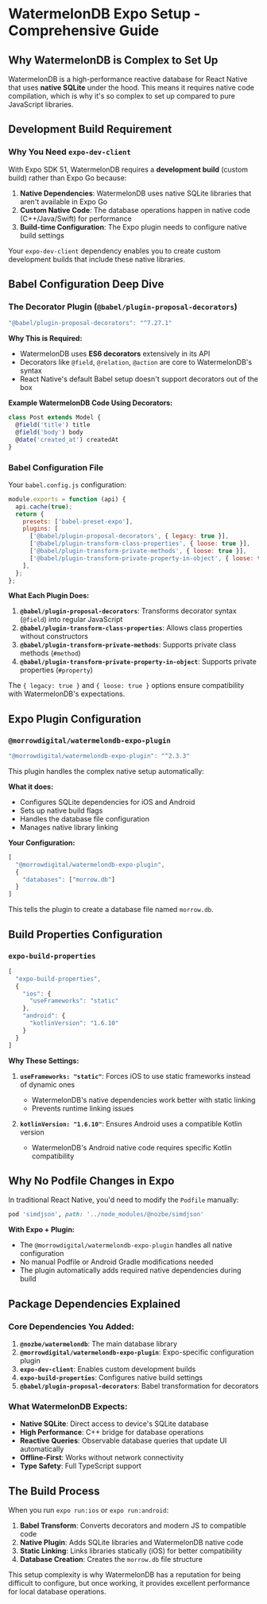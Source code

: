 # WatermelonDB Expo Setup - Comprehensive Guide

## Why WatermelonDB is Complex to Set Up

WatermelonDB is a high-performance reactive database for React Native that uses **native SQLite** under the hood. This means it requires native code compilation, which is why it's so complex to set up compared to pure JavaScript libraries.

## Development Build Requirement

### Why You Need `expo-dev-client`

With Expo SDK 51, WatermelonDB requires a **development build** (custom build) rather than Expo Go because:

1. **Native Dependencies**: WatermelonDB uses native SQLite libraries that aren't available in Expo Go
2. **Custom Native Code**: The database operations happen in native code (C++/Java/Swift) for performance
3. **Build-time Configuration**: The Expo plugin needs to configure native build settings

Your `expo-dev-client` dependency enables you to create custom development builds that include these native libraries.

## Babel Configuration Deep Dive

### The Decorator Plugin (`@babel/plugin-proposal-decorators`)

```javascript
"@babel/plugin-proposal-decorators": "^7.27.1"
```

**Why This is Required:**
- WatermelonDB uses **ES6 decorators** extensively in its API
- Decorators like `@field`, `@relation`, `@action` are core to WatermelonDB's syntax
- React Native's default Babel setup doesn't support decorators out of the box

**Example WatermelonDB Code Using Decorators:**
```javascript
class Post extends Model {
  @field('title') title
  @field('body') body
  @date('created_at') createdAt
}
```

### Babel Configuration File

Your `babel.config.js` configuration:

```javascript
module.exports = function (api) {
  api.cache(true);
  return {
    presets: ['babel-preset-expo'],
    plugins: [
      ['@babel/plugin-proposal-decorators', { legacy: true }],
      ['@babel/plugin-transform-class-properties', { loose: true }],
      ['@babel/plugin-transform-private-methods', { loose: true }],
      ['@babel/plugin-transform-private-property-in-object', { loose: true }]
    ],
  };
};
```

**What Each Plugin Does:**

1. **`@babel/plugin-proposal-decorators`**: Transforms decorator syntax (`@field`) into regular JavaScript
2. **`@babel/plugin-transform-class-properties`**: Allows class properties without constructors
3. **`@babel/plugin-transform-private-methods`**: Supports private class methods (`#method`)
4. **`@babel/plugin-transform-private-property-in-object`**: Supports private properties (`#property`)

The `{ legacy: true }` and `{ loose: true }` options ensure compatibility with WatermelonDB's expectations.

## Expo Plugin Configuration

### `@morrowdigital/watermelondb-expo-plugin`

```javascript
"@morrowdigital/watermelondb-expo-plugin": "^2.3.3"
```

This plugin handles the complex native setup automatically:

**What it does:**
- Configures SQLite dependencies for iOS and Android
- Sets up native build flags
- Handles the database file configuration
- Manages native library linking

**Your Configuration:**
```javascript
[
  "@morrowdigital/watermelondb-expo-plugin",
  {
    "databases": ["morrow.db"]
  }
]
```

This tells the plugin to create a database file named `morrow.db`.

## Build Properties Configuration

### `expo-build-properties`

```javascript
[
  "expo-build-properties",
  {
    "ios": {
      "useFrameworks": "static"
    },
    "android": {
      "kotlinVersion": "1.6.10"
    }
  }
]
```

**Why These Settings:**

1. **`useFrameworks: "static"`**: Forces iOS to use static frameworks instead of dynamic ones
   - WatermelonDB's native dependencies work better with static linking
   - Prevents runtime linking issues

2. **`kotlinVersion: "1.6.10"`**: Ensures Android uses a compatible Kotlin version
   - WatermelonDB's Android native code requires specific Kotlin compatibility

## Why No Podfile Changes in Expo

In traditional React Native, you'd need to modify the `Podfile` manually:

```ruby
pod 'simdjson', path: '../node_modules/@nozbe/simdjson'
```

**With Expo + Plugin:**
- The `@morrowdigital/watermelondb-expo-plugin` handles all native configuration
- No manual Podfile or Android Gradle modifications needed
- The plugin automatically adds required native dependencies during build

## Package Dependencies Explained

### Core Dependencies You Added:

1. **`@nozbe/watermelondb`**: The main database library
2. **`@morrowdigital/watermelondb-expo-plugin`**: Expo-specific configuration plugin
3. **`expo-dev-client`**: Enables custom development builds
4. **`expo-build-properties`**: Configures native build settings
5. **`@babel/plugin-proposal-decorators`**: Babel transformation for decorators

### What WatermelonDB Expects:

- **Native SQLite**: Direct access to device's SQLite database
- **High Performance**: C++ bridge for database operations
- **Reactive Queries**: Observable database queries that update UI automatically
- **Offline-First**: Works without network connectivity
- **Type Safety**: Full TypeScript support

## The Build Process

When you run `expo run:ios` or `expo run:android`:

1. **Babel Transform**: Converts decorators and modern JS to compatible code
2. **Native Plugin**: Adds SQLite libraries and WatermelonDB native code
3. **Static Linking**: Links libraries statically (iOS) for better compatibility
4. **Database Creation**: Creates the `morrow.db` file structure

This setup complexity is why WatermelonDB has a reputation for being difficult to configure, but once working, it provides excellent performance for local database operations.

